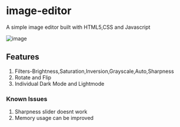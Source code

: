 # image-editor
A simple image editor built with HTML5,CSS and Javascript

![image](https://github.com/rishicds/image-editor/assets/124495375/94a239d7-05e6-46dc-a1ee-1d7f8cc8b7ef)

## Features
1. Filters-Brightness,Saturation,Inversion,Grayscale,Auto,Sharpness
2. Rotate and Flip
3. Individual Dark Mode and Lightmode

### Known Issues
1. Sharpness slider doesnt work
2. Memory usage can be improved
